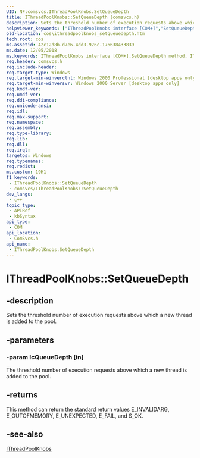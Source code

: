 ```yaml
---
UID: NF:comsvcs.IThreadPoolKnobs.SetQueueDepth
title: IThreadPoolKnobs::SetQueueDepth (comsvcs.h)
description: Sets the threshold number of execution requests above which a new thread is added to the pool.
helpviewer_keywords: ["IThreadPoolKnobs interface [COM+]","SetQueueDepth method","IThreadPoolKnobs.SetQueueDepth","IThreadPoolKnobs::SetQueueDepth","SetQueueDepth","SetQueueDepth method [COM+]","SetQueueDepth method [COM+]","IThreadPoolKnobs interface","_cos_IThreadPoolKnobs_SetQueueDepth","comsvcs/IThreadPoolKnobs::SetQueueDepth","cos.ithreadpoolknobs_setqueuedepth"]
old-location: cos\ithreadpoolknobs_setqueuedepth.htm
tech.root: cos
ms.assetid: 42c12d8b-d7e6-4dd3-926c-176638433839
ms.date: 12/05/2018
ms.keywords: IThreadPoolKnobs interface [COM+],SetQueueDepth method, IThreadPoolKnobs.SetQueueDepth, IThreadPoolKnobs::SetQueueDepth, SetQueueDepth, SetQueueDepth method [COM+], SetQueueDepth method [COM+],IThreadPoolKnobs interface, _cos_IThreadPoolKnobs_SetQueueDepth, comsvcs/IThreadPoolKnobs::SetQueueDepth, cos.ithreadpoolknobs_setqueuedepth
req.header: comsvcs.h
req.include-header: 
req.target-type: Windows
req.target-min-winverclnt: Windows 2000 Professional [desktop apps only]
req.target-min-winversvr: Windows 2000 Server [desktop apps only]
req.kmdf-ver: 
req.umdf-ver: 
req.ddi-compliance: 
req.unicode-ansi: 
req.idl: 
req.max-support: 
req.namespace: 
req.assembly: 
req.type-library: 
req.lib: 
req.dll: 
req.irql: 
targetos: Windows
req.typenames: 
req.redist: 
ms.custom: 19H1
f1_keywords:
 - IThreadPoolKnobs::SetQueueDepth
 - comsvcs/IThreadPoolKnobs::SetQueueDepth
dev_langs:
 - c++
topic_type:
 - APIRef
 - kbSyntax
api_type:
 - COM
api_location:
 - ComSvcs.h
api_name:
 - IThreadPoolKnobs.SetQueueDepth
---
```


# IThreadPoolKnobs::SetQueueDepth


## -description

Sets the threshold number of execution requests above which a new thread is added to the pool.

## -parameters

### -param lcQueueDepth [in]

The threshold number of execution requests above which a new thread is added to the pool.

## -returns

This method can return the standard return values E_INVALIDARG, E_OUTOFMEMORY, E_UNEXPECTED, E_FAIL, and S_OK.

## -see-also

<a href="https://docs.microsoft.com/windows/desktop/api/comsvcs/nn-comsvcs-ithreadpoolknobs">IThreadPoolKnobs</a>

